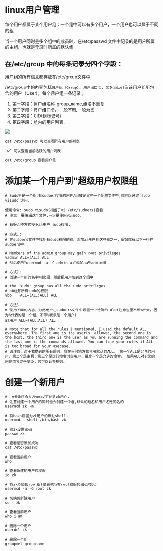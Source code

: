 # linux用户管理

每个用户都属于某个用户组；一个组中可以有多个用户，一个用户也可以属于不同的组

当一个用户同时是多个组中的成员时，在/etc/passwd 文件中记录的是用户所属的主组，也就是登录时所属的默认组

## 在/etc/group 中的每条记录分四个字段：

用户组的所有信息都存放在/etc/group文件中.

/etc/group中的内容包括`用户组（Group）`、`用户组口令`、`GID(组id)`及该用户组所包含的用户（User），每个用户组一条记录；

1. 第一字段：用户组名称-group_name,组名不重复
2. 第二字段：用户组口令，一般不用,一般为空
3. 第三字段：GID(组标识号)
4. 第四字段：组内的用户列表.

![](https://www.cyberciti.biz/media/new/faq/2006/02/etc_group_file.jpg)

```shell
cat /etc/passwd 可以查看所有用户的列表

`w` 可以查看当前活跃的用户列表

cat /etc/group 查看用户组
```

# 添加某一个用户到"超级用户权限组

```shell
# Sudo不是一个组,有sudoer权限的用户/组被定义在一个配置文件中,你可以通过`sudo visudo`访问,

使用命令: sudo visudo(相当于vi /etc/sudoers)查看
# 注意: 要编辑这个文件,一定要使用visudo.

# 有好几种方式授予aa用户 sudo权限.

# 方式1：
# 在sudoers文件中找到有sudo权限的组，添加aa用户到这些组之一，假如你有以下一行在sudoers中:

# Members of the admin group may gain root privileges
%admin ALL=(ALL) ALL 
# 然后使用"usermod -a -G admin aa"添加aa到admin组

# 方式2：
# 创建一个新的名字叫bb组，然后把用户加到这个组中

# the 'sudo' group has all the sudo privileges
# bb组有所有sudo的权限
%bb    ALL=(ALL:ALL) ALL

# 方法3
# 使用下面的内容，为此用户在sudoers文件中设置一个特殊的rule(注意这里不带%开头，因为%代表的是一个组，不带%表示是一个用户)
aa用户 ALL=(ALL:ALL) ALL 

# Note that for all the rules I mentioned, I used the default ALL everywhere. The first one is the user(s) allowed, the second one is the host, the third one is the user as you are running the command and the last one is the commands allowed. You can tune your rules if ALL is too broad for your usecase.
# 请注意，对于我提到的所有规则，我在任何地方都使用默认的ALL。 第一个ALL是允许的用户，第二个是主机，第三个是运行命令时的用户，最后一个是允许的命令。 如果ALL对于您的用例而言过于宽泛，您可以调整规则。
```

# 创建一个新用户

```shell
# -m参数将会在/home/下创建zk用户.
# 注意创建一个用户的同时也会创建一个组,默认的组名和用户名是同名的
useradd zk -m

# 将bash设置为zk用户的默认shell：
usermod --shell /bin/bash zk

# 给zk设置密码
passwd zk

# 查看是否添加成功
cat /etc/passwd 

# 查看当前用户
who

# 查看新建的用户的权限
id zk

# 将zk添加到root组(或者改为有root权限的组也可以)
usermod -a -G root zk

# 切换到新建用户
su - zk

# 查看当前用户
who i am

# 删除一个用户
userdel zk

# 删除一个组
groupdel groupname
```
